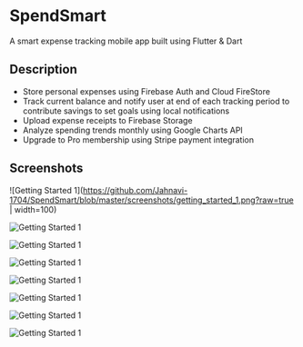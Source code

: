 # SpendSmart

A smart expense tracking mobile app built using Flutter & Dart




## Description

- Store personal expenses using Firebase Auth and Cloud FireStore
- Track current balance and notify user at end of each tracking period to contribute savings to set goals using local notifications
- Upload expense receipts to Firebase Storage
- Analyze spending trends monthly using Google Charts API
- Upgrade to Pro membership using Stripe payment integration


## Screenshots

![Getting Started 1](https://github.com/Jahnavi-1704/SpendSmart/blob/master/screenshots/getting_started_1.png?raw=true | width=100)

![Getting Started 1](https://github.com/Jahnavi-1704/SpendSmart/blob/master/screenshots/getting_started_2.png?raw=true)

![Getting Started 1](https://github.com/Jahnavi-1704/SpendSmart/blob/master/screenshots/getting_started_3.png?raw=true)

![Getting Started 1](https://github.com/Jahnavi-1704/SpendSmart/blob/master/screenshots/home.png?raw=true)

![Getting Started 1](https://github.com/Jahnavi-1704/SpendSmart/blob/master/screenshots/view.png?raw=true)

![Getting Started 1](https://github.com/Jahnavi-1704/SpendSmart/blob/master/screenshots/insights.png?raw=true)

![Getting Started 1](https://github.com/Jahnavi-1704/SpendSmart/blob/master/screenshots/profile.png?raw=true)

![Getting Started 1](https://github.com/Jahnavi-1704/SpendSmart/blob/master/screenshots/payment.png?raw=true)
